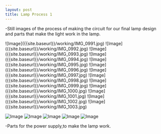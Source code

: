 ```yaml
---
layout: post
title: Lamp Process 1
---
```

<p>-Still images of the process of making the circuit for our final lamp design and parts that make the light work in the lamp.</p>
![Image]({{site.baseurl}}/working/IMG_0991.jpg)
![Image]({{site.baseurl}}/working/IMG_0992.jpg)
![Image]({{site.baseurl}}/working/IMG_0993.jpg)
![Image]({{site.baseurl}}/working/IMG_0994.jpg)
![Image]({{site.baseurl}}/working/IMG_0995.jpg)
![Image]({{site.baseurl}}/working/IMG_0996.jpg)
![Image]({{site.baseurl}}/working/IMG_0997.jpg)
![Image]({{site.baseurl}}/working/IMG_0998.jpg)
![Image]({{site.baseurl}}/working/IMG_0999.jpg)
![Image]({{site.baseurl}}/working/IMG_1000.jpg)
![Image]({{site.baseurl}}/working/IMG_1001.jpg)
![Image]({{site.baseurl}}/working/IMG_1002.jpg)
![Image]({{site.baseurl}}/working/IMG_1003.jpg)

![Image]({{site.baseurl}}/working/IMG_1012.jpg)
![Image]({{site.baseurl}}/working/IMG_1013.jpg)
![Image]({{site.baseurl}}/working/IMG_1014.jpg)
![Image]({{site.baseurl}}/working/IMG_1015.jpg)
![Image]({{site.baseurl}}/working/IMG_1016.jpg)
<p> -Parts for the power supply,to make the lamp work.</p>